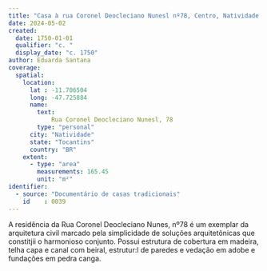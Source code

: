 ```yaml
---
title: "Casa à rua Coronel Deocleciano Nunesl nº78, Centro, Natividade - TO"
date: 2024-05-02
created:
  date: 1750-01-01
  qualifier: "c. "
  display_date: "c. 1750"
author: Eduarda Santana
coverage:
  spatial:
    location:
      lat : -11.706504
      long: -47.725884
      name: 
        text: 
            Rua Coronel Deocleciano Nunesl, 78
        type: "personal"
      city: "Natividade"
      state: "Tocantins"
      country: "BR"
    extent:
      - type: "area"
        measurements: 165.45
        unit: "m²"
identifier:
  - source: "Documentário de casas tradicionais"
    id    : 0039
---
```


A residência da Rua Coronel Deocleciano Nunes, nº78 é um exemplar da arquitetura civil marcado pela simplicidade de soluções arquitetõnicas que constitjii o harmonioso conjunto. Possui estrutura de cobertura em madeira, telha capa e canal com beiral, estrutur:l de paredes e vedação em adobe e fundações em pedra canga.
